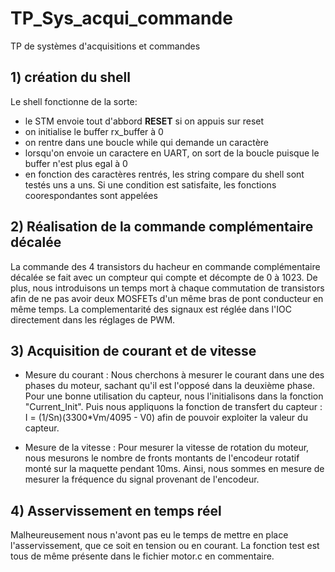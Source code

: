 # TP_Sys_acqui_commande
TP de systèmes d'acquisitions et commandes

## 1) création du shell

Le shell fonctionne de la sorte:

  - le STM envoie tout d'abbord __RESET__ si on appuis sur reset
  - on initialise le buffer rx_buffer à 0
  - on rentre dans une boucle while qui demande un caractère
  - lorsqu'on envoie un caractere en UART, on sort de la boucle puisque le buffer n'est plus egal à 0
  - en fonction des caractères rentrés, les string compare du shell sont testés uns a uns. Si une condition est satisfaite, les fonctions coorespondantes sont appelées
  
## 2) Réalisation de la commande complémentaire décalée

La commande des 4 transistors du hacheur en commande complémentaire décalée se fait avec un compteur qui compte et décompte de 0 à 1023.
De plus, nous introduisons un temps mort à chaque commutation de transistors afin de ne pas avoir deux MOSFETs d'un même bras de pont conducteur en même temps.
La complementarité des signaux est réglée dans l'IOC directement dans les réglages de PWM.

## 3) Acquisition de courant et de vitesse 

- Mesure du courant :
Nous cherchons à mesurer le courant dans une des phases du moteur, sachant qu'il est l'opposé dans la deuxième phase.
Pour une bonne utilisation du capteur, nous l'initialisons dans la fonction "Current_Init".
Puis nous appliquons la fonction de transfert du capteur : I = (1/Sn)(3300*Vm/4095 - V0) afin de pouvoir exploiter la valeur du capteur.

- Mesure de la vitesse :
Pour mesurer la vitesse de rotation du moteur, nous mesurons le nombre de fronts montants de l'encodeur rotatif monté sur la maquette pendant 10ms.
Ainsi, nous sommes en mesure de mesurer la fréquence du signal provenant de l'encodeur.

## 4) Asservissement en temps réel

Malheureusement nous n'avont pas eu le temps de mettre en place l'asservissement, que ce soit en tension ou en courant. La fonction test est tous de même présente dans le fichier motor.c en commentaire.

